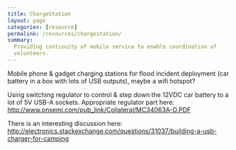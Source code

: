 ```yaml
---
title: ChargeStation
layout: page
categories: [resource]
permalink: /resources/chargestation/
summary:
  Providing continuity of mobile service to enable coordination of
  volunteers.
---
```

Mobile phone & gadget charging stations for flood incident deployment (car battery in a box with lots of USB outputs), maybe a wifi hotspot?

Using  switching regulator to control & step down the 12VDC car battery to  a lot of 5V USB-A sockets. Appropriate regulator part here:
http://www.onsemi.com/pub_link/Collateral/MC34063A-D.PDF

There is an interesting discussion here:
http://electronics.stackexchange.com/questions/31037/building-a-usb-charger-for-camping

